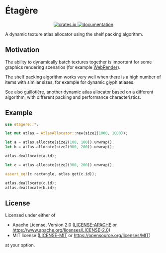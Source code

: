 # Étagère

<p align="center">
  <a href="https://crates.io/crates/etagere">
      <img src="https://img.shields.io/crates/v/etagere.svg" alt="crates.io">
  </a>
  <a href="https://docs.rs/etagere">
      <img src="https://docs.rs/etagere/badge.svg" alt="documentation">
  </a>

</p>

A dynamic texture atlas allocator using the shelf packing algorithm.

## Motivation

The ability to dynamically batch textures together is important for some graphics rendering scenarios (for example [WebRender](https://github.com/servo/webrender)).

The shelf packing algorithm works very well when there is a high number of items with similar sizes, for example for dynamic glyph atlases.

See also [guillotière](https://github.com/nical/guillotiere), another dynamic atlas allocator based on a different algorithm, with different packing and performance characteristics.

## Example

```rust
use etagere::*;

let mut atlas = AtlasAllocator::new(size2(1000, 1000));

let a = atlas.allocate(size2(100, 100)).unwrap();
let b = atlas.allocate(size2(900, 200)).unwrap();

atlas.deallocate(a.id);

let c = atlas.allocate(size2(300, 200)).unwrap();

assert_eq!(c.rectangle, atlas.get(c.id));

atlas.deallocate(c.id);
atlas.deallocate(b.id);
```

## License

Licensed under either of

 * Apache License, Version 2.0 ([LICENSE-APACHE](LICENSE-APACHE) or https://www.apache.org/licenses/LICENSE-2.0)
 * MIT license ([LICENSE-MIT](LICENSE-MIT) or https://opensource.org/licenses/MIT)

at your option.
